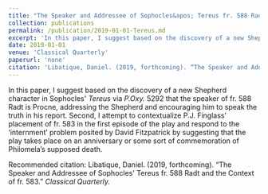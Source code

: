 ```yaml
---
title: "The Speaker and Addressee of Sophocles&apos; Tereus fr. 588 Radt and the Context of fr. 583"
collection: publications
permalink: /publication/2019-01-01-Tereus.md
excerpt: 'In this paper, I suggest based on the discovery of a new Shepherd character in Sophocles' *Tereus* via *P.Oxy.* 5292 that the speaker of fr. 588 Radt is Procne, addressing the Shepherd and encouraging him to speak the truth in his report. Second, I attempt to contextualize P.J. Finglass’ placement of fr. 583 in the first episode of the play and respond to the ‘internment’ problem posited by David Fitzpatrick by suggesting that the play takes place on an anniversary or some sort of commemoration of Philomela’s supposed death.'
date: 2019-01-01
venue: 'Classical Quarterly'
paperurl: 'none'
citation: 'Libatique, Daniel. (2019, forthcoming). “The Speaker and Addressee of Sophocles&apos; Tereus fr. 588 Radt and the Context of fr. 583” Classical Quarterly.'
---
```


In this paper, I suggest based on the discovery of a new Shepherd character in Sophocles' *Tereus* via *P.Oxy.* 5292 that the speaker of fr. 588 Radt is Procne, addressing the Shepherd and encouraging him to speak the truth in his report. Second, I attempt to contextualize P.J. Finglass’ placement of fr. 583 in the first episode of the play and respond to the ‘internment’ problem posited by David Fitzpatrick by suggesting that the play takes place on an anniversary or some sort of commemoration of Philomela’s supposed death.

Recommended citation: Libatique, Daniel. (2019, forthcoming). “The Speaker and Addressee of Sophocles&apos; Tereus fr. 588 Radt and the Context of fr. 583.” *Classical Quarterly.*